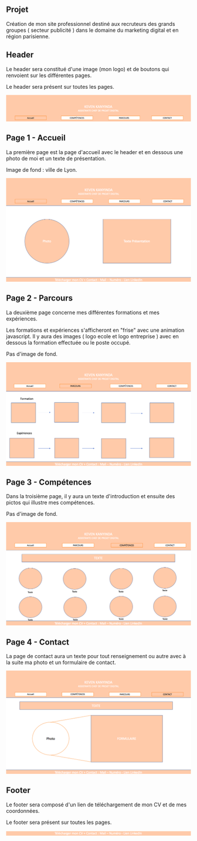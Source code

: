 
## Projet

Création de mon site professionnel destiné aux recruteurs des grands groupes ( secteur publicité ) dans le domaine du marketing digital et en région parisienne.

## Header

Le header sera constitué d'une image (mon logo) et de boutons qui renvoient sur les différentes pages.

Le header sera présent sur toutes les pages.

![Header](/header.png)

## Page 1 - Accueil

La première page est la page d'accueil avec le header et en dessous une photo de moi et un texte de présentation.

Image de fond : ville de Lyon.

![Accueil](/accueil.png)

 ## Page 2 - Parcours

 La deuxième page concerne mes différentes formations et mes expériences.

 Les formations et expériences s'afficheront en "frise" avec une animation javascript. Il y aura des images ( logo ecole et logo entreprise ) avec en dessous la formation effectuée ou le poste occupé.

 Pas d'image de fond. 

 ![Parcours](/parcours.png)

 ## Page 3 - Compétences

Dans la troisième page, il y aura un texte d'introduction et ensuite des pictos qui illustre mes compétences.

Pas d'image de fond. 

![Compétences](/competences.png)


 ## Page 4 - Contact

 La page de contact aura un texte pour tout renseignement ou autre avec à la suite ma photo et un formulaire de contact.

![Contact](/contact.png)

 ## Footer

 Le footer sera composé d'un lien de téléchargement de mon CV et de mes coordonnées.

 Le footer sera présent sur toutes les pages.

![Footer](/footer.png)



